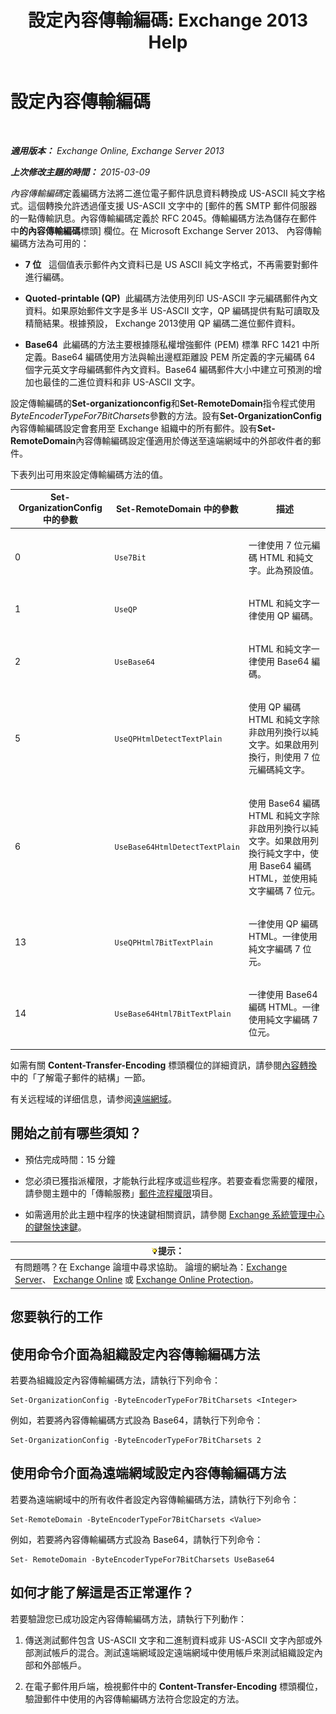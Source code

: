﻿---
title: '設定內容傳輸編碼: Exchange 2013 Help'
TOCTitle: 設定內容傳輸編碼
ms:assetid: c4922362-18d4-42f7-9189-9076720eb1d8
ms:mtpsurl: https://technet.microsoft.com/zh-tw/library/Gg144562(v=EXCHG.150)
ms:contentKeyID: 50474156
ms.date: 05/21/2018
mtps_version: v=EXCHG.150
ms.translationtype: MT
---

# 設定內容傳輸編碼

 

_**適用版本：** Exchange Online, Exchange Server 2013_

_**上次修改主題的時間：** 2015-03-09_

*內容傳輸編碼*定義編碼方法將二進位電子郵件訊息資料轉換成 US-ASCII 純文字格式。這個轉換允許透過僅支援 US-ASCII 文字中的 \[郵件的舊 SMTP 郵件伺服器的一點傳輸訊息。內容傳輸編碼定義於 RFC 2045。傳輸編碼方法為儲存在郵件中**的內容傳輸編碼**標頭\] 欄位。在 Microsoft Exchange Server 2013、 內容傳輸編碼方法為可用的：

  - **7 位**   這個值表示郵件內文資料已是 US ASCII 純文字格式，不再需要對郵件進行編碼。

  - **Quoted-printable (QP)**  此編碼方法使用列印 US-ASCII 字元編碼郵件內文資料。如果原始郵件文字是多半 US-ASCII 文字，QP 編碼提供有點可讀取及精簡結果。根據預設， Exchange 2013使用 QP 編碼二進位郵件資料。

  - **Base64**  此編碼的方法主要根據隱私權增強郵件 (PEM) 標準 RFC 1421 中所定義。Base64 編碼使用方法與輸出邊框距離設 PEM 所定義的字元編碼 64 個字元英文字母編碼郵件內文資料。Base64 編碼郵件大小中建立可預測的增加也最佳的二進位資料和非 US-ASCII 文字。

設定傳輸編碼的**Set-organizationconfig**和**Set-RemoteDomain**指令程式使用*ByteEncoderTypeFor7BitCharsets*參數的方法。設有**Set-OrganizationConfig**內容傳輸編碼設定會套用至 Exchange 組織中的所有郵件。設有**Set-RemoteDomain**內容傳輸編碼設定僅適用於傳送至遠端網域中的外部收件者的郵件。

下表列出可用來設定傳輸編碼方法的值。


<table>
<colgroup>
<col style="width: 33%" />
<col style="width: 33%" />
<col style="width: 33%" />
</colgroup>
<thead>
<tr class="header">
<th><strong>Set-OrganizationConfig</strong> 中的參數</th>
<th><strong>Set-RemoteDomain</strong> 中的參數</th>
<th>描述</th>
</tr>
</thead>
<tbody>
<tr class="odd">
<td><p>0</p></td>
<td><p><code>Use7Bit</code></p></td>
<td><p>一律使用 7 位元編碼 HTML 和純文字。此為預設值。</p></td>
</tr>
<tr class="even">
<td><p>1</p></td>
<td><p><code>UseQP</code></p></td>
<td><p>HTML 和純文字一律使用 QP 編碼。</p></td>
</tr>
<tr class="odd">
<td><p>2</p></td>
<td><p><code>UseBase64</code></p></td>
<td><p>HTML 和純文字一律使用 Base64 編碼。</p></td>
</tr>
<tr class="even">
<td><p>5</p></td>
<td><p><code>UseQPHtmlDetectTextPlain</code></p></td>
<td><p>使用 QP 編碼 HTML 和純文字除非啟用列換行以純文字。如果啟用列換行，則使用 7 位元編碼純文字。</p></td>
</tr>
<tr class="odd">
<td><p>6</p></td>
<td><p><code>UseBase64HtmlDetectTextPlain</code></p></td>
<td><p>使用 Base64 編碼 HTML 和純文字除非啟用列換行以純文字。如果啟用列換行純文字中，使用 Base64 編碼 HTML，並使用純文字編碼 7 位元。</p></td>
</tr>
<tr class="even">
<td><p>13</p></td>
<td><p><code>UseQPHtml7BitTextPlain</code></p></td>
<td><p>一律使用 QP 編碼 HTML。一律使用純文字編碼 7 位元。</p></td>
</tr>
<tr class="odd">
<td><p>14</p></td>
<td><p><code>UseBase64Html7BitTextPlain</code></p></td>
<td><p>一律使用 Base64 編碼 HTML。一律使用純文字編碼 7 位元。</p></td>
</tr>
</tbody>
</table>


如需有關 **Content-Transfer-Encoding** 標頭欄位的詳細資訊，請參閱[內容轉換](content-conversion-exchange-2013-help.md)中的「了解電子郵件的結構」一節。

有关远程域的详细信息，请参阅[遠端網域](remote-domains-exchange-2013-help.md)。

## 開始之前有哪些須知？

  - 預估完成時間：15 分鐘

  - 您必須已獲指派權限，才能執行此程序或這些程序。若要查看您需要的權限，請參閱主題中的「傳輸服務」[郵件流程權限](mail-flow-permissions-exchange-2013-help.md)項目。

  - 如需適用於此主題中程序的快速鍵相關資訊，請參閱 [Exchange 系統管理中心的鍵盤快速鍵](keyboard-shortcuts-in-the-exchange-admin-center-exchange-online-protection-help.md)。

<table>
<thead>
<tr class="header">
<th><img src="images/Bb124558.tip(EXCHG.150).gif" title="提示" alt="提示" />提示：</th>
</tr>
</thead>
<tbody>
<tr class="odd">
<td>有問題嗎？在 Exchange 論壇中尋求協助。 論壇的網址為：<a href="https://go.microsoft.com/fwlink/p/?linkid=60612">Exchange Server</a>、 <a href="https://go.microsoft.com/fwlink/p/?linkid=267542">Exchange Online</a> 或 <a href="https://go.microsoft.com/fwlink/p/?linkid=285351">Exchange Online Protection</a>。</td>
</tr>
</tbody>
</table>


## 您要執行的工作

## 使用命令介面為組織設定內容傳輸編碼方法

若要為組織設定內容傳輸編碼方法，請執行下列命令：

    Set-OrganizationConfig -ByteEncoderTypeFor7BitCharsets <Integer>

例如，若要將內容傳輸編碼方式設為 Base64，請執行下列命令：

    Set-OrganizationConfig -ByteEncoderTypeFor7BitCharsets 2

## 使用命令介面為遠端網域設定內容傳輸編碼方法

若要為遠端網域中的所有收件者設定內容傳輸編碼方法，請執行下列命令：

    Set-RemoteDomain -ByteEncoderTypeFor7BitCharsets <Value>

例如，若要將內容傳輸編碼方式設為 Base64，請執行下列命令：

    Set- RemoteDomain -ByteEncoderTypeFor7BitCharsets UseBase64

## 如何才能了解這是否正常運作？

若要驗證您已成功設定內容傳輸編碼方法，請執行下列動作：

1.  傳送測試郵件包含 US-ASCII 文字和二進制資料或非 US-ASCII 文字內部或外部測試帳戶的混合。測試遠端網域設定遠端網域中使用帳戶來測試組織設定內部和外部帳戶。

2.  在電子郵件用戶端，檢視郵件中的 **Content-Transfer-Encoding** 標頭欄位，驗證郵件中使用的內容傳輸編碼方法符合您設定的方法。

